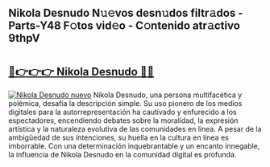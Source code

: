 ## Nikola Desnudo N𝚞𝚎vos desn𝚞dos filtr𝚊dos - Parts-Y48 F𝚘tos vid𝚎o - C𝚘ntenido atr𝚊ctivo 9thpV

# <h2><a href="http://mb18ndl.tromn.icu/?c=Nikola+Desnudo">🔗👉👉👉 Nikola Desnudo 🔗🔗</a></h2>

[![Nikola Desnudo nuevo](https://i.imgur.com/pEAQMta.gif)](http://mb18ndl.tromn.icu/?c=Nikola+Desnudo)
Nikola Desnudo, una persona multifacética y polémica, desafía la descripción simple. Su uso pionero de los medios digitales para la autorrepresentación ha cautivado y enfurecido a los espectadores, encendiendo debates sobre la moralidad, la expresión artística y la naturaleza evolutiva de las comunidades en línea. A pesar de la ambigüedad de sus intenciones, su huella en la cultura en línea es imborrable. Con una determinación inquebrantable y un encanto innegable, la influencia de Nikola Desnudo en la comunidad digital es profunda.
